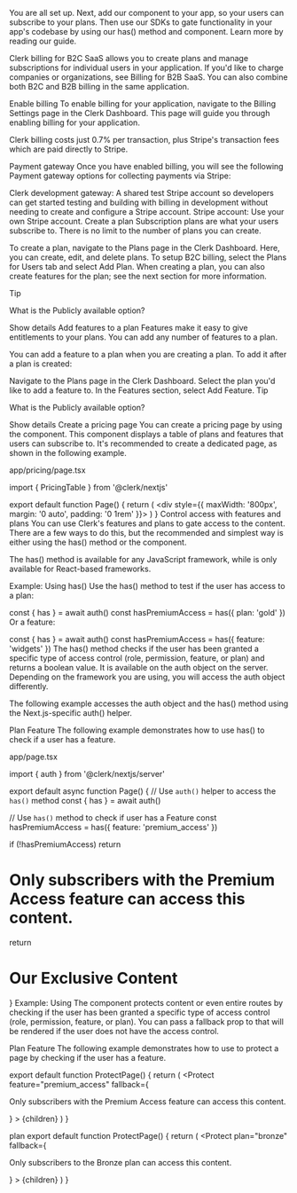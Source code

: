 You are all set up. Next, add our <PricingTable /> component to your app, so your users can subscribe to your plans. Then use our SDKs to gate functionality in your app's codebase by using our has() method and <Protect /> component. Learn more by reading our guide.

Clerk billing for B2C SaaS allows you to create plans and manage subscriptions for individual users in your application. If you'd like to charge companies or organizations, see Billing for B2B SaaS. You can also combine both B2C and B2B billing in the same application.

Enable billing
To enable billing for your application, navigate to the Billing Settings page in the Clerk Dashboard. This page will guide you through enabling billing for your application.

Clerk billing costs just 0.7% per transaction, plus Stripe's transaction fees which are paid directly to Stripe.

Payment gateway
Once you have enabled billing, you will see the following Payment gateway options for collecting payments via Stripe:

Clerk development gateway: A shared test Stripe account so developers can get started testing and building with billing in development without needing to create and configure a Stripe account.
Stripe account: Use your own Stripe account.
Create a plan
Subscription plans are what your users subscribe to. There is no limit to the number of plans you can create.

To create a plan, navigate to the Plans page in the Clerk Dashboard. Here, you can create, edit, and delete plans. To setup B2C billing, select the Plans for Users tab and select Add Plan. When creating a plan, you can also create features for the plan; see the next section for more information.

Tip

What is the Publicly available option?


Show details
Add features to a plan
Features make it easy to give entitlements to your plans. You can add any number of features to a plan.

You can add a feature to a plan when you are creating a plan. To add it after a plan is created:

Navigate to the Plans page in the Clerk Dashboard.
Select the plan you'd like to add a feature to.
In the Features section, select Add Feature.
Tip

What is the Publicly available option?


Show details
Create a pricing page
You can create a pricing page by using the <PricingTable /> component. This component displays a table of plans and features that users can subscribe to. It's recommended to create a dedicated page, as shown in the following example.

app/pricing/page.tsx

import { PricingTable } from '@clerk/nextjs'

export default function Page() {
  return (
    <div style={{ maxWidth: '800px', margin: '0 auto', padding: '0 1rem' }}>
      <PricingTable />
    </div>
  )
}
Control access with features and plans
You can use Clerk's features and plans to gate access to the content. There are a few ways to do this, but the recommended and simplest way is either using the has() method or the <Protect> component.

The has() method is available for any JavaScript framework, while <Protect> is only available for React-based frameworks.

Example: Using has()
Use the has() method to test if the user has access to a plan:


const { has } = await auth()
const hasPremiumAccess = has({ plan: 'gold' })
Or a feature:


const { has } = await auth()
const hasPremiumAccess = has({ feature: 'widgets' })
The has() method checks if the user has been granted a specific type of access control (role, permission, feature, or plan) and returns a boolean value. It is available on the auth object on the server. Depending on the framework you are using, you will access the auth object differently.

The following example accesses the auth object and the has() method using the Next.js-specific auth() helper.

Plan
Feature
The following example demonstrates how to use has() to check if a user has a feature.

app/page.tsx

import { auth } from '@clerk/nextjs/server'

export default async function Page() {
  // Use `auth()` helper to access the `has()` method
  const { has } = await auth()

  // Use `has()` method to check if user has a Feature
  const hasPremiumAccess = has({ feature: 'premium_access' })

  if (!hasPremiumAccess)
    return <h1>Only subscribers with the Premium Access feature can access this content.</h1>

  return <h1>Our Exclusive Content</h1>
}
Example: Using <Protect>
The <Protect> component protects content or even entire routes by checking if the user has been granted a specific type of access control (role, permission, feature, or plan). You can pass a fallback prop to <Protect> that will be rendered if the user does not have the access control.

Plan
Feature
The following example demonstrates how to use <Protect> to protect a page by checking if the user has a feature.


export default function ProtectPage() {
  return (
    <Protect
      feature="premium_access"
      fallback={<p>Only subscribers with the Premium Access feature can access this content.</p>}
    >
      {children}
    </Protect>
  )
}


plan
export default function ProtectPage() {
  return (
    <Protect
      plan="bronze"
      fallback={<p>Only subscribers to the Bronze plan can access this content.</p>}
    >
      {children}
    </Protect>
  )
}